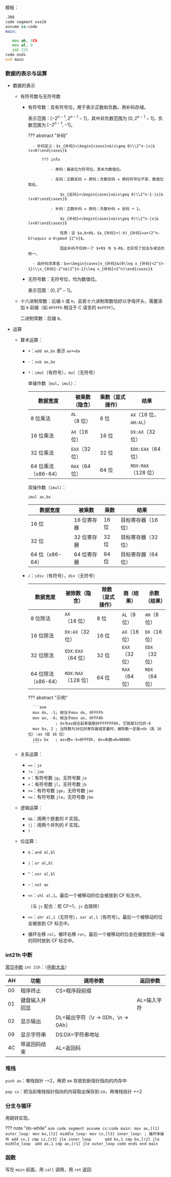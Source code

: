 模板：

```asm
.386
code segment use16
assume cs:code
main:

   mov ah, 4Ch
   mov al, 0
   int 21h
code ends
end main
```

### 数据的表示与运算

- 数据的表示

    - 有符号数与无符号数

        - 有符号数：具有符号位，用于表示正数和负数。用补码存储。
        
        	表示范围：$[-2^{n-1},2^{n-1}-1]$，其中非负数范围为 $[0,2^{n-1}-1]$，负数范围为 $[-2^{n-1},-1]$。
			
			??? abstract "补码"
			
                - 补码定义：$x_{补码}=\begin{cases}x&(x\geq 0)\\2^n-|x|&(x<0)\end{cases}$
            
                    ??? info
            
                        - 原码：最高位为符号位，其余为数值位。
            
                        - 反码：正数反码 = 原码；负数反码 = 原码符号位不变、数值位取反。
            
                            $x_{反码}=\begin{cases}x&(x\geq 0)\\2^n-1-|x|&(x<0)\end{cases}$
            
                        - 补码：正数补码 = 原码；负数补码 = 反码 + 1。
            
                            $x_{补码}=\begin{cases}x&(x\geq 0)\\2^n-|x|&(x<0)\end{cases}$
            
                            性质：设 $a,b>0$，$a_{补码}+(-b)_{补码}=a+(2^n-b)\equiv a-b\pmod {2^n}$。
            
                            因此补码不仅统一了 $+0$ 与 $-0$，也实现了加法与减法的统一。
            
                - 由补码求真值：$x=\begin{cases}x_{补码}&(0\leq x_{补码}<2^{n-1})\\x_{补码}-2^n&(2^{n-1}\leq x_{补码}<2^n)\end{cases}$

        - 无符号数：无符号位，均为数值位。
        
        	表示范围：$[0,2^n-1]$。

    - 十六进制常数：后缀 `h` 或 `H`，且若十六进制常数恰好以字母开头，需要添加 `0` 前缀（如 `0FFFFh` 相当于 C 语言的 `0xFFFF`）。

        二进制常数：后缀 `B`。

- 运算

    - 算术运算：

        - `+`：`add ax,bx` 表示 `ax+=bx`

        - `-`：`sub ax,bx`

        - `*`：`imul`（有符号），`mul`（无符号）
        
        	单操作数（`mul`，`imul`）：

            | 数据宽度            | 被乘数（隐含） | 乘数（显式操作）            | 结果                   |
            | ------------------- | -------------- | --------------------------- | ---------------------- |
            | 8 位乘法            | `AL`（8 位）   | 8 位   | `AX`（16 位，`AH:AL`） |
            | 16 位乘法           | `AX`（16 位）  | 16 位 | `DX:AX`（32 位）       |
            | 32 位乘法           | `EAX`（32 位） | 32 位 | `EDX:EAX`（64 位）     |
            | 64 位乘法（x86-64） | `RAX`（64 位） | 64 位 | `RDX:RAX`（128 位）    |

            双操作数（`imul`）：

            `imul ax,bx`

            | 数据宽度        | 被乘数      | 乘数                    | 结果                |
            | --------------- | ----------- | ----------------------- | ------------------- |
            | 16 位           | 16 位寄存器 | 16 位 | 目标寄存器（16 位） |
            | 32 位           | 32 位寄存器 | 32 位 | 目标寄存器（32 位） |
            | 64 位（x86-64） | 64 位寄存器 | 64 位 | 目标寄存器（64 位） |

        - `/`：`idiv`（有符号），`div`（无符号）




            | 数据宽度            | 被除数（隐含）      | 除数（显式操作）            | 商（结果）     | 余数（结果）   |
            | ------------------- | ------------------- | --------------------------- | -------------- | -------------- |
            | 8 位除法            | `AX`（16 位）       | 8 位   | `AL`（8 位）   | `AH`（8 位）   |
            | 16 位除法           | `DX:AX`（32 位）    | 16 位 | `AX`（16 位）  | `DX`（16 位）  |
            | 32 位除法           | `EDX:EAX`（64 位）  | 32 位 | `EAX`（32 位） | `EDX`（32 位） |
            | 64 位除法（x86-64） | `RDX:RAX`（128 位） | 64 位 | `RAX`（64 位） | `RDX`（64 位） |

    
            ??? abstract "示例"
    
                ```asm
                mov dx, -1; 相当于mov dx, 0FFFFh
                mov ax, -6; 相当于mov ax, 0FFFAh
                          ; dx与ax组合起来就是0FFFFFFFAh, 它就是32位的-6  
                mov bx, 2 ; 当除数为16位的寄存器或变量时，被除数一定是=dx（高 16 位）:ax（低 16 位）
                idiv bx   ; ax=商=-3=0FFFDh, dx=余数=0=0000h
                ```
    
    - 关系运算：
    
        - `==`：`je`
        - `!=`：`jne`
        - `>`：有符号数 `jg`，无符号数 `ja`
        - `<`：有符号数 `jl`，无符号数 `jb`
        - `>=`：有符号数 `jge`，无符号数 `jae`
        - `<=`：有符号数 `jle`，无符号数 `jbe`
    
    - 逻辑运算：
    
        - `&&`：用两个嵌套的 if 实现。
        - `||`：用两个并列的 if 实现。
        - `!`
    
    - 位运算：
    
        - `&`：`and al,bl`
        - `|`：`or al,bl`
        - `^`：`xor al,bl`
        - `~`：`not ax`
        - `<<`：`shl al,1`。最后一个被移动的位会被放到 CF 标志中。
        
        	（与 `jc` 配合：若 CF=1，`jc` 会跳转）
        	
        - `>>`：`shr al,1`（无符号），`sar al,1`（有符号）。最后一个被移动的位会被放到 CF 标志中。
        - 循环左移 `rol`，循环右移 `ror`。最后一个被移动的位会在被放到另一端的同时放到 CF 标志中。

### int21h 中断

[常见中断](https://blog.csdn.net/Zach_z/article/details/78576216) `int 21h`：（[中断大全](https://www.uwouni.com/rbrown.htm)）

| AH   | 功能           | 调用参数         | 返回参数    |
| ---- | -------------- | ---------------- | ----------- |
| 00   | 程序终止       | CS=程序段前缀    |             |
| 01   | 键盘输入并回显 |                  | AL=输入字符 |
| 02   | 显示输出       | DL=输出字符（\r → 0Dh，\n → 0Ah）      |             |
| 09   | 显示字符串     | DS:DX=字符串地址 |             |
| 4C   | 带返回码结束   | AL=返回码        |             |

### 堆栈

`push ax`：堆栈指针 -=2，再把 ax 存放到新指针指向的内存中

`pop cx`：把当前堆栈指针指向的内容取出保存到 cx，再堆栈指针 +=2

### 分支与循环

用跳转实现。

??? note "do-while"
    ```asm
    code segment
    assume cs:code
    main:
    mov ax,[l1] 
    outer_loop:
        mov bx,[l2]
        middle_loop:
            mov cx,[l3]
            inner_loop:
                ; 循环体操作
                add cx,1
                cmp cx,[r3]
                jle inner_loop     
            add bx,1
            cmp bx,[r2]
            jle middle_loop 
        add ax,1
        cmp ax,[r1]
        jle outer_loop
    code ends
    end main
    ```

### 函数

写在 `main` 前面，用 `call` 调用，用 `ret` 返回